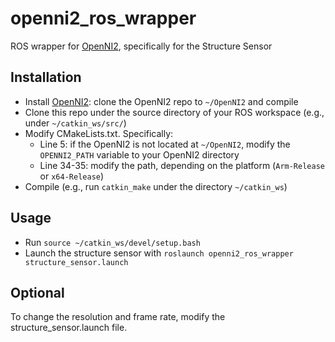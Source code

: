 # openni2_ros_wrapper
ROS wrapper for [OpenNI2](https://github.com/occipital/openni2), specifically for the Structure Sensor

## Installation
 - Install [OpenNI2](https://github.com/occipital/openni2): clone the OpenNI2 repo to `~/OpenNI2` and compile
 - Clone this repo under the source directory of your ROS workspace (e.g., under `~/catkin_ws/src/`)
 - Modify CMakeLists.txt. Specifically:
     - Line 5: if the OpenNI2 is not located at `~/OpenNI2`, modify the `OPENNI2_PATH` variable to your OpenNI2 directory
     - Line 34-35: modify the path, depending on the platform (`Arm-Release` or `x64-Release`)
 - Compile (e.g., run `catkin_make` under the directory `~/catkin_ws`)
 
## Usage
 - Run `source ~/catkin_ws/devel/setup.bash`
 - Launch the structure sensor with `roslaunch openni2_ros_wrapper structure_sensor.launch`

## Optional
To change the resolution and frame rate, modify the structure_sensor.launch file.
